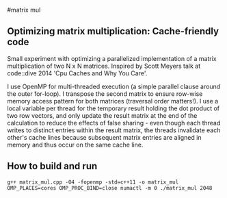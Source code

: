 #matrix mul

## Optimizing matrix multiplication: Cache-friendly code

Small experiment with optimizing a parallelized implementation of a matrix multiplication of two N x N matrices. Inspired by Scott Meyers talk at code::dive 2014 'Cpu Caches and Why You Care'.

I use OpenMP for multi-threaded execution (a simple parallel clause around the outer for-loop). I transpose the second matrix to ensure row-wise memory access pattern for both matrices (traversal order matters!). I use a local variable per thread for the temporary result holding the dot product of two row vectors, and only update the result matrix at the end of the calculation to reduce the effects of false sharing - even though each thread writes to distinct entries within the result matrix, the threads invalidate each other's cache lines because subsequent matrix entries are aligned in memory and thus occur on the same cache line. 

## How to build and run
```
g++ matrix_mul.cpp -O4 -fopenmp -std=c++11 -o matrix_mul
OMP_PLACES=cores OMP_PROC_BIND=close numactl -m 0 ./matrix_mul 2048

```
